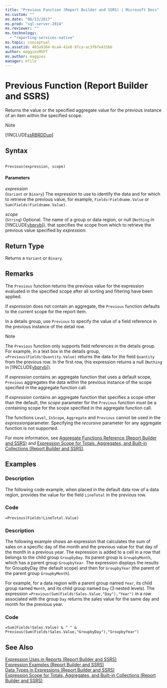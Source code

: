```yaml
---
title: "Previous Function (Report Builder and SSRS) | Microsoft Docs"
ms.custom: ""
ms.date: "06/13/2017"
ms.prod: "sql-server-2014"
ms.reviewer: ""
ms.technology: 
  - "reporting-services-native"
ms.topic: conceptual
ms.assetid: 403a9384-6ca4-42e8-97ca-ac3f6fe4316b
author: maggiesMSFT
ms.author: maggies
manager: kfile
---
```

# Previous Function (Report Builder and SSRS)
  Returns the value or the specified aggregate value for the previous instance of an item within the specified scope.  
  
> [!NOTE]  
>  [!INCLUDE[ssRBRDDup](../../includes/ssrbrddup-md.md)]  
  
## Syntax  
  
```  
  
Previous(expression, scope)  
```  
  
#### Parameters  
 *expression*  
 (`Variant` or `Binary`) The expression to use to identify the data and for which to retrieve the previous value, for example, `Fields!Fieldname.Value` or `Sum(Fields!Fieldname.Value)`.  
  
 *scope*  
 (`String`) Optional. The name of a group or data region, or null (`Nothing` in [!INCLUDE[vbprvb](../../includes/vbprvb-md.md)]), that specifies the scope from which to retrieve the previous value specified by *expression*.  
  
## Return Type  
 Returns a `Variant` or `Binary`.  
  
## Remarks  
 The `Previous` function returns the previous value for the expression evaluated in the specified scope after all sorting and filtering have been applied.  
  
 If *expression* does not contain an aggregate, the `Previous` function defaults to the current scope for the report item.  
  
 In a details group, use `Previous` to specify the value of a field reference in the previous instance of the detail row.  
  
> [!NOTE]  
>  The `Previous` function only supports field references in the details group. For example, in a text box in the details group, `=Previous(Fields!Quantity.Value)` returns the data for the field `Quantity` from the previous row. In the first row, this expression returns a null (`Nothing` in [!INCLUDE[vbprvb](../../includes/vbprvb-md.md)]).  
  
 If *expression* contains an aggregate function that uses a default scope, `Previous` aggregates the data within the previous instance of the scope specified in the aggregate function call.  
  
 If *expression* contains an aggregate function that specifies a scope other than the default, the *scope* parameter for the `Previous` function must be a containing scope for the scope specified in the aggregate function call.  
  
 The functions `Level`, `InScope`, `Aggregate` and `Previous` cannot be used in the *expression*parameter. Specifying the *recursive* parameter for any aggregate function is not supported.  
  
 For more information, see [Aggregate Functions Reference &#40;Report Builder and SSRS&#41;](report-builder-functions-aggregate-functions-reference.md) and [Expression Scope for Totals, Aggregates, and Built-in Collections &#40;Report Builder and SSRS&#41;](expression-scope-for-totals-aggregates-and-built-in-collections.md).  
  
## Examples  
  
### Description  
 The following code example, when placed in the default data row of a data region, provides the value for the field `LineTotal` in the previous row.  
  
### Code  
  
```  
=Previous(Fields!LineTotal.Value)  
```  
  
### Description  
 The following example shows an expression that calculates the sum of sales on a specific day of the month and the previous value for that day of the month in a previous year. The expression is added to a cell in a row that belongs to the child group `GroupbyDay`. Its parent group is `GroupbyMonth`, which has a parent group `GroupbyYear`. The expression displays the results for GroupbyDay (the default scope) and then for `GroupbyYear` (the parent of the parent group `GroupbyMonth`).  
  
 For example, for a data region with a parent group named `Year`, its child group named `Month`, and its child group named `Day` (3 nested levels). The expression `=Previous(Sum(Fields!Sales.Value,"Day"),"Year")` in a row associated with the group `Day` returns the sales value for the same day and month for the previous year.  
  
### Code  
  
```  
=Sum(Fields!Sales.Value) & " " & Previous(Sum(Fields!Sales.Value,"GroupbyDay"),"GroupbyYear")  
```  
  
## See Also  
 [Expression Uses in Reports &#40;Report Builder and SSRS&#41;](expression-uses-in-reports-report-builder-and-ssrs.md)   
 [Expression Examples &#40;Report Builder and SSRS&#41;](expression-examples-report-builder-and-ssrs.md)   
 [Data Types in Expressions &#40;Report Builder and SSRS&#41;](expressions-report-builder-and-ssrs.md)   
 [Expression Scope for Totals, Aggregates, and Built-in Collections &#40;Report Builder and SSRS&#41;](expression-scope-for-totals-aggregates-and-built-in-collections.md)  
  
  

